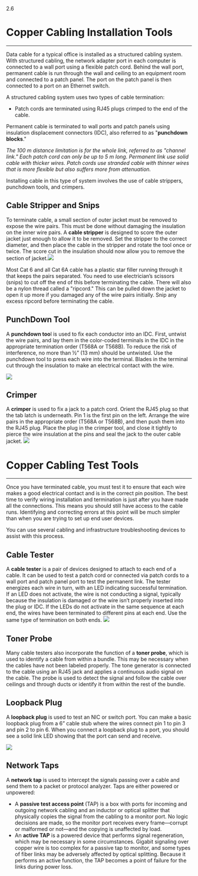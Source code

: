 2.6
# Copper Cabling Installation Tools
----
Data cable for a typical office is installed as a structured cabling system. With structured cabling, the network adapter port in each computer is connected to a wall port using a flexible patch cord. Behind the wall port, permanent cable is run through the wall and ceiling to an equipment room and connected to a patch panel. The port on the patch panel is then connected to a port on an Ethernet switch.

A structured cabling system uses two types of cable termination:

- Patch cords are terminated using RJ45 plugs crimped to the end of the cable.

Permanent cable is terminated to wall ports and patch panels using insulation displacement connectors (IDC), also referred to as "**punchdown blocks**."

*The 100 m distance limitation is for the whole link, referred to as "channel link." Each patch cord can only be up to 5 m long. Permanent link use solid cable with thicker wires. Patch cords use stranded cable with thinner wires that is more flexible but also suffers more from attenuation.*

Installing cable in this type of system involves the use of cable strippers, punchdown tools, and crimpers.

## Cable Stripper and Snips

To terminate cable, a small section of outer jacket must be removed to expose the wire pairs. This must be done without damaging the insulation on the inner wire pairs. A **cable stripper** is designed to score the outer jacket just enough to allow it to be removed. Set the stripper to the correct diameter, and then place the cable in the stripper and rotate the tool once or twice. The score cut in the insulation should now allow you to remove the section of jacket.![](Pasted%20image%2020230920170702.png)

Most Cat 6 and all Cat 6A cable has a plastic star filler running through it that keeps the pairs separated. You need to use electrician’s scissors (snips) to cut off the end of this before terminating the cable. There will also be a nylon thread called a "ripcord." This can be pulled down the jacket to open it up more if you damaged any of the wire pairs initially. Snip any excess ripcord before terminating the cable.

## PunchDown Tool
A **punchdown too**l is used to fix each conductor into an IDC. First, untwist the wire pairs, and lay them in the color-coded terminals in the IDC in the appropriate termination order (T568A or T568B). To reduce the risk of interference, no more than ½” (13 mm) should be untwisted. Use the punchdown tool to press each wire into the terminal. Blades in the terminal cut through the insulation to make an electrical contact with the wire.

![](Pasted%20image%2020230920170728.png)

## Crimper
A **crimper** is used to fix a jack to a patch cord. Orient the RJ45 plug so that the tab latch is underneath. Pin 1 is the first pin on the left. Arrange the wire pairs in the appropriate order (T568A or T568B), and then push them into the RJ45 plug. Place the plug in the crimper tool, and close it tightly to pierce the wire insulation at the pins and seal the jack to the outer cable jacket.
![](Pasted%20image%2020230920170744.png)


# Copper Cabling Test Tools
----
Once you have terminated cable, you must test it to ensure that each wire makes a good electrical contact and is in the correct pin position. The best time to verify wiring installation and termination is just after you have made all the connections. This means you should still have access to the cable runs. Identifying and correcting errors at this point will be much simpler than when you are trying to set up end user devices.

You can use several cabling and infrastructure troubleshooting devices to assist with this process.

## Cable Tester

A **cable tester** is a pair of devices designed to attach to each end of a cable. It can be used to test a patch cord or connected via patch cords to a wall port and patch panel port to test the permanent link. The tester energizes each wire in turn, with an LED indicating successful termination. If an LED does not activate, the wire is not conducting a signal, typically because the insulation is damaged or the wire isn’t properly inserted into the plug or IDC. If the LEDs do not activate in the same sequence at each end, the wires have been terminated to different pins at each end. Use the same type of termination on both ends.
![](Pasted%20image%2020230920170931.png)

## Toner Probe
Many cable testers also incorporate the function of a **toner probe**, which is used to identify a cable from within a bundle. This may be necessary when the cables have not been labeled properly. The tone generator is connected to the cable using an RJ45 jack and applies a continuous audio signal on the cable. The probe is used to detect the signal and follow the cable over ceilings and through ducts or identify it from within the rest of the bundle.

## Loopback Plug
A **loopback plug** is used to test an NIC or switch port. You can make a basic loopback plug from a 6” cable stub where the wires connect pin 1 to pin 3 and pin 2 to pin 6. When you connect a loopback plug to a port, you should see a solid link LED showing that the port can send and receive.

![](Pasted%20image%2020230920171004.png)

## Network Taps
A **network tap** is used to intercept the signals passing over a cable and send them to a packet or protocol analyzer. Taps are either powered or unpowered:

- A **passive test access point** (TAP) is a box with ports for incoming and outgoing network cabling and an inductor or optical splitter that physically copies the signal from the cabling to a monitor port. No logic decisions are made, so the monitor port receives every frame—corrupt or malformed or not—and the copying is unaffected by load.
- An **active TAP** is a powered device that performs signal regeneration, which may be necessary in some circumstances. Gigabit signaling over copper wire is too complex for a passive tap to monitor, and some types of fiber links may be adversely affected by optical splitting. Because it performs an active function, the TAP becomes a point of failure for the links during power loss.